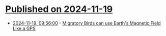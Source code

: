 # [Published on 2024-11-19](index.md)

* [2024-11-19, 09:56:00](https://soylentnews.org/article.pl?sid=24/11/18/0423202&from=rss) - [Migratory Birds can use Earth's Magnetic Field Like a GPS](https://soylentnews.org/article.pl?sid=24/11/18/0423202&from=rss)

